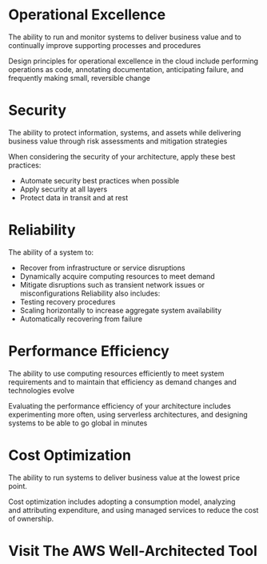 # Operational Excellence 
The ability to run and monitor systems to deliver business value and to continually improve supporting processes and procedures

Design principles for operational excellence in the cloud include performing operations as code, annotating documentation, anticipating failure, and frequently making small, reversible change
# Security
The ability to protect information, systems, and assets while delivering business value through risk assessments and mitigation strategies

When considering the security of your architecture, apply these best practices:
- Automate security best practices when possible
- Apply security at all layers
- Protect data in transit and at rest
# Reliability
The ability of a system to:
- Recover from infrastructure or service disruptions
- Dynamically acquire computing resources to meet demand
- Mitigate disruptions such as transient network issues or misconfigurations
Reliability also includes:
- Testing recovery procedures
- Scaling horizontally to increase aggregate system availability
- Automatically recovering from failure
# Performance Efficiency
The ability to use computing resources efficiently to meet system requirements and to maintain that efficiency as demand changes and technologies evolve

Evaluating the performance efficiency of your architecture includes experimenting more often, using serverless architectures, and designing systems to be able to go global in minutes

# Cost Optimization
The ability to run systems to deliver business value at the lowest price point. 

Cost optimization includes adopting a consumption model, analyzing and attributing expenditure, and using managed services to reduce the cost of ownership.

# Visit The AWS Well-Architected Tool 
